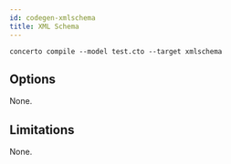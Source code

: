 ```yaml
---
id: codegen-xmlschema
title: XML Schema
---
```


```base
concerto compile --model test.cto --target xmlschema
```

## Options

None.

## Limitations

None.